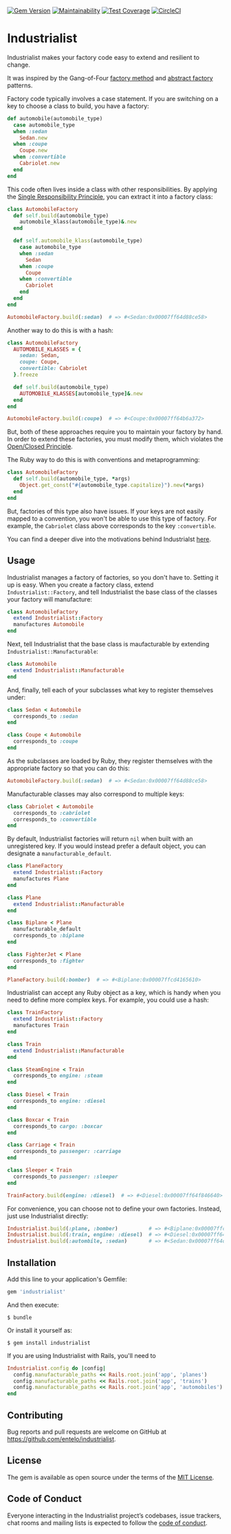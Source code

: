 [![Gem Version](https://badge.fury.io/rb/industrialist.svg)](https://badge.fury.io/rb/industrialist)
[![Maintainability](https://api.codeclimate.com/v1/badges/96f6341cfb748a19f90c/maintainability)](https://codeclimate.com/github/entelo/industrialist/maintainability)
[![Test Coverage](https://api.codeclimate.com/v1/badges/96f6341cfb748a19f90c/test_coverage)](https://codeclimate.com/github/entelo/industrialist/test_coverage)
[![CircleCI](https://circleci.com/gh/entelo/industrialist.svg?style=svg)](https://circleci.com/gh/entelo/industrialist)

# Industrialist

Industrialist makes your factory code easy to extend and resilient to change.

It was inspired by the Gang-of-Four [factory method](https://en.wikipedia.org/wiki/Factory_method_pattern) and [abstract factory](https://en.wikipedia.org/wiki/Abstract_factory_pattern) patterns.

Factory code typically involves a case statement. If you are switching on a key to choose a class to build, you have a factory:

```ruby
def automobile(automobile_type)
  case automobile_type
  when :sedan
    Sedan.new
  when :coupe
    Coupe.new
  when :convertible
    Cabriolet.new
  end
end
```

This code often lives inside a class with other responsibilities. By applying the [Single Responsibility Principle](https://en.wikipedia.org/wiki/Single_responsibility_principle), you can extract it into a factory class:

```ruby
class AutomobileFactory
  def self.build(automobile_type)
    automobile_klass(automobile_type)&.new
  end

  def self.automobile_klass(automobile_type)
    case automobile_type
    when :sedan
      Sedan
    when :coupe
      Coupe
    when :convertible
      Cabriolet
    end
  end
end

AutomobileFactory.build(:sedan)  # => #<Sedan:0x00007ff64d88ce58>
```

Another way to do this is with a hash:

```ruby
class AutomobileFactory
  AUTOMOBILE_KLASSES = {
    sedan: Sedan,
    coupe: Coupe,
    convertible: Cabriolet
  }.freeze

  def self.build(automobile_type)
    AUTOMOBILE_KLASSES[automobile_type]&.new
  end
end

AutomobileFactory.build(:coupe)  # => #<Coupe:0x00007ff64b6a372>
```

But, both of these approaches require you to maintain your factory by hand. In order to extend these factories, you must modify them, which violates the [Open/Closed Principle](https://en.wikipedia.org/wiki/Open%E2%80%93closed_principle).

The Ruby way to do this is with conventions and metaprogramming:

```ruby
class AutomobileFactory
  def self.build(automobile_type, *args)
    Object.get_const("#{automobile_type.capitalize}").new(*args)
  end
end
```

But, factories of this type also have issues. If your keys are not easily mapped to a convention, you won't be able to use this type of factory. For example, the `Cabriolet` class above corresponds to the key `:convertible`.

You can find a deeper dive into the motivations behind Industrialst [here](https://engineering.entelo.com/extension-without-modification-cb0f9cfb64a3).

## Usage

Industrialist manages a factory of factories, so you don't have to. Setting it up is easy. When you create a factory class, extend `Industrialist::Factory`, and tell Industrialist the base class of the classes your factory will manufacture:

```ruby
class AutomobileFactory
  extend Industrialist::Factory
  manufactures Automobile
end
```

Next, tell Industrialist that the base class is maufacturable by extending `Industrialist::Manufacturable`:

```ruby
class Automobile
  extend Industrialist::Manufacturable
end
```

And, finally, tell each of your subclasses what key to register themselves under:

```ruby
class Sedan < Automobile
  corresponds_to :sedan
end

class Coupe < Automobile
  corresponds_to :coupe
end
```

As the subclasses are loaded by Ruby, they register themselves with the appropriate factory so that you can do this:

```ruby
AutomobileFactory.build(:sedan)  # => #<Sedan:0x00007ff64d88ce58>
```

Manufacturable classes may also correspond to multiple keys:

```ruby
class Cabriolet < Automobile
  corresponds_to :cabriolet
  corresponds_to :convertible
end
```

By default, Industrialist factories will return `nil` when built with an unregistered key. If you would instead prefer a default object, you can designate a `manufacturable_default`.

```ruby
class PlaneFactory
  extend Industrialist::Factory
  manufactures Plane
end

class Plane
  extend Industrialist::Manufacturable
end

class Biplane < Plane
  manufacturable_default
  corresponds_to :biplane
end

class FighterJet < Plane
  corresponds_to :fighter
end

PlaneFactory.build(:bomber)  # => #<Biplane:0x00007ffcd4165610>
```

Industrialist can accept any Ruby object as a key, which is handy when you need to define more complex keys. For example, you could use a hash:

```ruby
class TrainFactory
  extend Industrialist::Factory
  manufactures Train
end

class Train
  extend Industrialist::Manufacturable
end

class SteamEngine < Train
  corresponds_to engine: :steam
end

class Diesel < Train
  corresponds_to engine: :diesel
end

class Boxcar < Train
  corresponds_to cargo: :boxcar
end

class Carriage < Train
  corresponds_to passenger: :carriage
end

class Sleeper < Train
  corresponds_to passenger: :sleeper
end

TrainFactory.build(engine: :diesel)  # => #<Diesel:0x00007ff64f846640>
```

For convenience, you can choose not to define your own factories. Instead, just use Industrialist directly:

```ruby
Industrialist.build(:plane, :bomber)          # => #<Biplane:0x00007ffcd4165610>
Industrialist.build(:train, engine: :diesel)  # => #<Diesel:0x00007ff64f846640>
Industrialist.build(:autombile, :sedan)       # => #<Sedan:0x00007ff64d88ce58>
```

## Installation

Add this line to your application's Gemfile:

```ruby
gem 'industrialist'
```

And then execute:

    $ bundle

Or install it yourself as:

    $ gem install industrialist

If you are using Industrialist with Rails, you'll need to

```ruby
Industrialist.config do |config|
  config.manufacturable_paths << Rails.root.join('app', 'planes')
  config.manufacturable_paths << Rails.root.join('app', 'trains')
  config.manufacturable_paths << Rails.root.join('app', 'automobiles')
end
```

## Contributing

Bug reports and pull requests are welcome on GitHub at https://github.com/entelo/industrialist.

## License

The gem is available as open source under the terms of the [MIT License](https://opensource.org/licenses/MIT).

## Code of Conduct

Everyone interacting in the Industrialist project’s codebases, issue trackers, chat rooms and mailing lists is expected to follow the [code of conduct](https://github.com/[USERNAME]/industrialist/blob/master/CODE_OF_CONDUCT.md).

